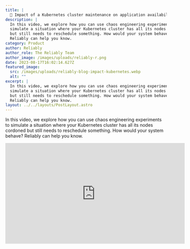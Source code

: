 ```yaml
---
title: |
  🎥 Impact of a Kubernetes cluster maintenance on application availability
description: |
  In this video, we explore how you can use chaos engineering experiments to
  simulate a situation where your Kubernetes cluster has all its nodes cordoned
  but still needs to reschedule something. How would your system behave?
  Reliably can help you know.
category: Product
author: Reliably
author_role: The Reliably Team
author_image: /images/uploads/reliably-r.png
date: 2023-08-17T16:02:14.627Z
featured_image:
  src: /images/uploads/reliably-blog-impact-kubernetes.webp
  alt: ""
excerpt: |
  In this video, we explore how you can use chaos engineering experiments to
  simulate a situation where your Kubernetes cluster has all its nodes cordoned
  but still needs to reschedule something. How would your system behave?
  Reliably can help you know.
layout: ../../layouts/PostLayout.astro
---
```


In this video, we explore how you can use chaos engineering experiments to
simulate a situation where your Kubernetes cluster has all its nodes cordoned
but still needs to reschedule something. How would your system behave?
Reliably can help you know.

<iframe
  width="560"
  height="315"
  src="https://www.youtube.com/embed/FhUEl_5rdT4"
  title="YouTube video player"
  frameborder="0"
  allow="accelerometer; autoplay; clipboard-write; encrypted-media; gyroscope; picture-in-picture"
  allowfullscreen
></iframe>
</div>
